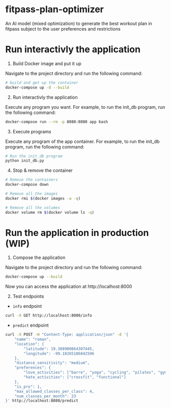 # fitpass-plan-optimizer
An AI model (mixed optimization) to generate the best workout plan in fitpass subject to the user preferences and restrictions 

# Run interactivly the application
1. Build Docker image and put it up

Navigate to the project directory and run the following command:

```bash
# build and get up the container
docker-compose up -d --build
```

2. Run interactivly the application

Execute any program you want. For example, to run the init_db program, run the following command:

```bash
docker-compose run --rm -p 8080:8080 app bash
```

3. Execute programs

Execute any program of the app container. For example, to run the init_db program, run the following command:
```bash
# Run the init_db program
python init_db.py
```

4. Stop & remove the container
```bash
# Remove the containers
docker-compose down

# Remove all the images
docker rmi $(docker images -a -q)

# Remove all the volumes
docker volume rm $(docker volume ls -q)
```

# Run the application in production (WIP)
1. Compose the application

Navigate to the project directory and run the following command:
```bash
docker-compose up --build
```

Now you can access the application at http://localhost:8000

2. Test endpoints

- `info` endpoint
```bash
curl -X GET http://localhost:8080/info
```

- `predict` endpoint
```bash
curl -X POST -H "Content-Type: application/json" -d '{
    "name": "roman",
    "location": {
        "latitude": 19.388900864307445,
        "longitude": -99.18265186842596
    },
    "distance_sensitivity": "medium",
    "preferences": {
        "love_activities": ["barre", "yoga", "cycling", "pilates", "gym"],
        "hate_activities": ["crossfit", "functional"]
    },
    "is_pro": 1,
    "max_allowed_classes_per_class": 4,
    "num_classes_per_month": 23
}' http://localhost:8080/predict
```